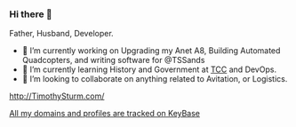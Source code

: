 ### Hi there 👋

Father, Husband, Developer.

<!--
**Oxymoron290/Oxymoron290** is a ✨ _special_ ✨ repository because its `README.md` (this file) appears on your GitHub profile.

Here are some ideas to get you started:

- 🔭 I’m currently working on ...
- 🌱 I’m currently learning ...
- 👯 I’m looking to collaborate on ...
- 🤔 I’m looking for help with ...
- 💬 Ask me about ...
- 📫 How to reach me: ...
- 😄 Pronouns: ...
- ⚡ Fun fact: ...
-->

- 🔭 I’m currently working on Upgrading my Anet A8, Building Automated Quadcopters, and writing software for @TSSands
- 🌱 I’m currently learning History and Government at [TCC](tccd.edu) and DevOps.
- 👯 I’m looking to collaborate on anything related to Avitation, or Logistics.

http://TimothySturm.com/

[All my domains and profiles are tracked on KeyBase](https://keybase.io/oxymoron)
